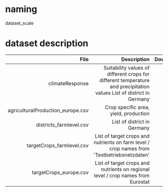 # naming
dataset_scale

# dataset description
|File        |Description |Downloaded  |source      |
| ----------:| ----------:| ----------:| ----------:|  
|climateResponse| Suitability values of different crops for different temperature and precipitation values List of district in Germany | 22.05.20 | Zabel et al. 2014, PLoS ONE |
|agriculturalProduction_europe.csv| Crop specific area, yield, production| 15.01.20 | https://ec.europa.eu/eurostat/data/database |
|districts_farmlevel.csv| List of district in Germany | 10.01.20 | NA |
|targetCrops_farmlevel.csv| List of target crops and nutrients on farm level / crop names from 'Testbetriebsnetzdaten' | 23.07.18 | http://www.fao.org/docrep/003/x9892e/X9892e05.htm#P8217_125315|
|targetCrops_europe.csv| List of target crops and nutrients on regional level / crop names from Eurostat| 23.07.18 | http://www.fao.org/docrep/003/x9892e/X9892e05.htm#P8217_125315|
